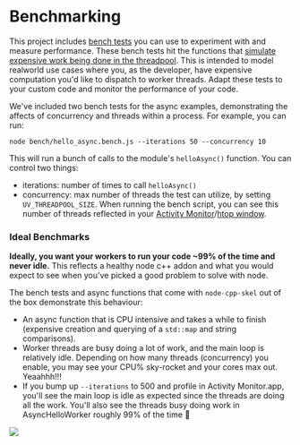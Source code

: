 # Benchmarking

This project includes [bench tests](https://github.com/mapbox/node-cpp-skel/tree/master/bench) you can use to experiment with and measure performance. These bench tests hit the functions that [simulate expensive work being done in the threadpool](https://github.com/mapbox/node-cpp-skel/blob/master/src/object_async/hello_async.cpp#L121-L122). This is intended to model realworld use cases where you, as the developer, have expensive computation you'd like to dispatch to worker threads. Adapt these tests to your custom code and monitor the performance of your code. 

We've included two bench tests for the async examples, demonstrating the affects of concurrency and threads within a process. For example, you can run:

```
node bench/hello_async.bench.js --iterations 50 --concurrency 10
```

This will run a bunch of calls to the module's `helloAsync()` function. You can control two things:

- iterations: number of times to call `helloAsync()`
- concurrency: max number of threads the test can utilize, by setting `UV_THREADPOOL_SIZE`. When running the bench script, you can see this number of threads reflected in your [Activity Monitor](https://github.com/springmeyer/profiling-guide#activity-monitorapp-on-os-x)/[htop window](https://hisham.hm/htop/). 

### Ideal Benchmarks

**Ideally, you want your workers to run your code ~99% of the time and never idle.** This reflects a healthy node c++ addon and what you would expect to see when you've picked a good problem to solve with node.

The bench tests and async functions that come with `node-cpp-skel` out of the box demonstrate this behaviour:
- An async function that is CPU intensive and takes a while to finish (expensive creation and querying of a `std::map` and string comparisons). 
- Worker threads are busy doing a lot of work, and the main loop is relatively idle. Depending on how many threads (concurrency) you enable, you may see your CPU% sky-rocket and your cores max out. Yeaahhh!!!
- If you bump up `--iterations` to 500 and profile in Activity Monitor.app, you'll see the main loop is idle as expected since the threads are doing all the work. You'll also see the threads busy doing work in AsyncHelloWorker roughly 99% of the time :tada:

![](https://user-images.githubusercontent.com/1209162/29333300-e7c483e2-81c8-11e7-8253-1beb12173841.png)
